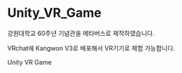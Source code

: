 # Unity_VR_Game
강원대학교 60주년 기념관을 메타버스로 제작하였습니다. 

VRchat에 Kangwon V3로 배포해서 VR기기로 체험 가능합니다.

Unity VR Game
